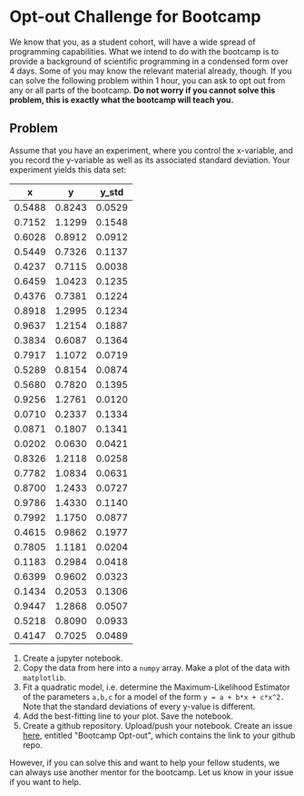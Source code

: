 # Opt-out Challenge for Bootcamp

We know that you, as a student cohort, will have a wide spread of programming capabilities. What we intend to do with the bootcamp is to provide a background of scientific programming in a condensed form over 4 days. Some of you may know the relevant material already, though. If you can solve the following problem within 1 hour, you can ask to opt out from any or all parts of the bootcamp. **Do not worry if you cannot solve this problem, this is exactly what the bootcamp will teach you.**

## Problem

Assume that you have an experiment, where you control the x-variable, and you record the y-variable as well as its associated standard deviation. Your experiment yields this data set:

| x | y | y_std |
|---|---|--------|
| 0.5488 | 0.8243 | 0.0529 |
| 0.7152 | 1.1299 | 0.1548 |
| 0.6028 | 0.8912 | 0.0912 |
| 0.5449 | 0.7326 | 0.1137 |
| 0.4237 | 0.7115 | 0.0038 |
| 0.6459 | 1.0423 | 0.1235 |
| 0.4376 | 0.7381 | 0.1224 |
| 0.8918 | 1.2995 | 0.1234 |
| 0.9637 | 1.2154 | 0.1887 |
| 0.3834 | 0.6087 | 0.1364 |
| 0.7917 | 1.1072 | 0.0719 |
| 0.5289 | 0.8154 | 0.0874 |
| 0.5680 | 0.7820 | 0.1395 |
| 0.9256 | 1.2761 | 0.0120 |
| 0.0710 | 0.2337 | 0.1334 |
| 0.0871 | 0.1807 | 0.1341 |
| 0.0202 | 0.0630 | 0.0421 |
| 0.8326 | 1.2118 | 0.0258 |
| 0.7782 | 1.0834 | 0.0631 |
| 0.8700 | 1.2433 | 0.0727 |
| 0.9786 | 1.4330 | 0.1140 |
| 0.7992 | 1.1750 | 0.0877 |
| 0.4615 | 0.9862 | 0.1977 |
| 0.7805 | 1.1181 | 0.0204 |
| 0.1183 | 0.2984 | 0.0418 |
| 0.6399 | 0.9602 | 0.0323 |
| 0.1434 | 0.2053 | 0.1306 |
| 0.9447 | 1.2868 | 0.0507 |
| 0.5218 | 0.8090 | 0.0933 |
| 0.4147 | 0.7025 | 0.0489 |

1. Create a jupyter notebook.
2. Copy the data from here into a `numpy` array. Make a plot of the data with `matplotlib`. 
3. Fit a quadratic model, i.e. determine the Maximum-Likelihood Estimator of the parameters `a,b,c` for a model of the form `y = a + b*x + c*x^2.` Note that the standard deviations of every y-value is different. 
4. Add the best-fitting line to your plot. Save the notebook.
5. Create a github repository. Upload/push your notebook. Create an issue [here](https://github.com/pmelchior/usrp-sciprog/issues), entitled "Bootcamp Opt-out", which contains the link to your github repo.

However, if you can solve this and want to help your fellow students, we can always use another mentor for the bootcamp. Let us know in your issue if you want to help.
